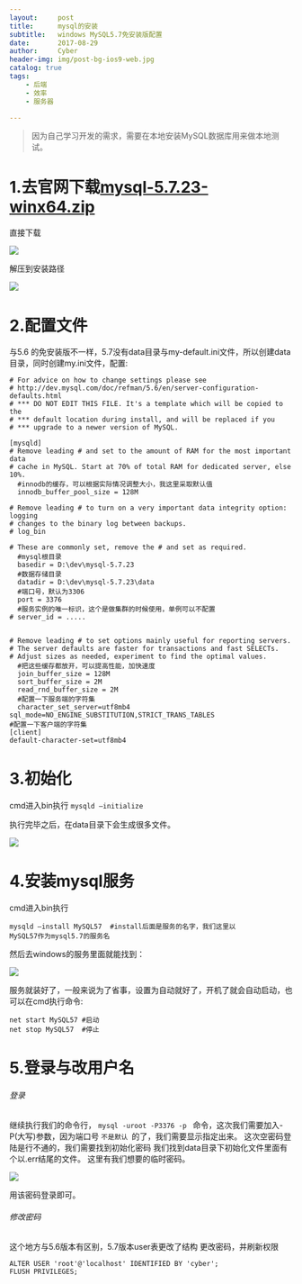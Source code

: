 ```yaml
---
layout:     post
title:      mysql的安装
subtitle:   windows MySQL5.7免安装版配置
date:       2017-08-29
author:     Cyber
header-img: img/post-bg-ios9-web.jpg
catalog: true
tags:
    - 后端
    - 效率
    - 服务器

---
```


> 因为自己学习开发的需求，需要在本地安装MySQL数据库用来做本地测试。

# 1.去官网下载[mysql-5.7.23-winx64.zip](https://blog.csdn.net/weixin_42831477/article/details/81413510)

直接下载

![](https://cyber-space.oss-cn-shenzhen.aliyuncs.com/ruifeng-mall/2018083019162750f1598.png)

解压到安装路径

![](https://cyber-space.oss-cn-shenzhen.aliyuncs.com/ruifeng-mall/20180830191708599ddeab.png)

# 2.配置文件

与5.6 的免安装版不一样，5.7没有data目录与my-default.ini文件，所以创建data目录，同时创建my.ini文件，配置:

```
# For advice on how to change settings please see
# http://dev.mysql.com/doc/refman/5.6/en/server-configuration-defaults.html
# *** DO NOT EDIT THIS FILE. It's a template which will be copied to the
# *** default location during install, and will be replaced if you
# *** upgrade to a newer version of MySQL.

[mysqld]
# Remove leading # and set to the amount of RAM for the most important data
# cache in MySQL. Start at 70% of total RAM for dedicated server, else 10%.
  #innodb的缓存，可以根据实际情况调整大小，我这里采取默认值
  innodb_buffer_pool_size = 128M

# Remove leading # to turn on a very important data integrity option: logging
# changes to the binary log between backups.
# log_bin

# These are commonly set, remove the # and set as required.
  #mysql根目录
  basedir = D:\dev\mysql-5.7.23
  #数据存储目录
  datadir = D:\dev\mysql-5.7.23\data
  #端口号，默认为3306
  port = 3376
  #服务实例的唯一标识，这个是做集群的时候使用，单例可以不配置
# server_id = .....


# Remove leading # to set options mainly useful for reporting servers.
# The server defaults are faster for transactions and fast SELECTs.
# Adjust sizes as needed, experiment to find the optimal values.
  #把这些缓存都放开，可以提高性能，加快速度
  join_buffer_size = 128M
  sort_buffer_size = 2M
  read_rnd_buffer_size = 2M 
  #配置一下服务端的字符集
  character_set_server=utf8mb4
sql_mode=NO_ENGINE_SUBSTITUTION,STRICT_TRANS_TABLES 
#配置一下客户端的字符集
[client]   
default-character-set=utf8mb4

```

# 3.初始化

cmd进入bin执行 `mysqld –initialize`

执行完毕之后，在data目录下会生成很多文件。

![](https://cyber-space.oss-cn-shenzhen.aliyuncs.com/ruifeng-mall/2018083019174991252c75.png)

# 4.安装mysql服务

cmd进入bin执行 

```
mysqld –install MySQL57  #install后面是服务的名字，我们这里以                                MySQL57作为mysql5.7的服务名
```

然后去windows的服务里面就能找到：

![](https://cyber-space.oss-cn-shenzhen.aliyuncs.com/ruifeng-mall/20180830191824472e83cf.png)

服务就装好了，一般来说为了省事，设置为自动就好了，开机了就会自动启动，也可以在cmd执行命令:

```
net start MySQL57 #启动
net stop MySQL57  #停止
```

# 5.登录与改用户名

###### 登录

继续执行我们的命令行， `mysql -uroot -P3376 -p ` 命令，这次我们需要加入-P(大写)参数，因为端口号 `不是默认 `的了，我们需要显示指定出来。 
这次空密码登陆是行不通的，我们需要找到初始化密码 
我们找到data目录下初始化文件里面有个以.err结尾的文件。 
这里有我们想要的临时密码。

![](https://cyber-space.oss-cn-shenzhen.aliyuncs.com/ruifeng-mall/2018083019190594159e47.png)

用该密码登录即可。



###### 修改密码

这个地方与5.6版本有区别，5.7版本user表更改了结构  更改密码，并刷新权限

```
ALTER USER 'root'@'localhost' IDENTIFIED BY 'cyber'; 
FLUSH PRIVILEGES;
```



